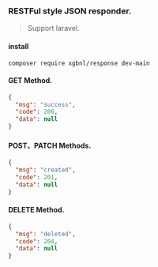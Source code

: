### RESTFul style JSON responder.

> Support laravel.

#### install

```shell
composer require xgbnl/response dev-main
```

#### GET Method.

```json
{
  "msg": "success",
  "code": 200,
  "data": null
}
```

#### POST、PATCH Methods.

```json
{
  "msg": "created",
  "code": 201,
  "data": null
}
```

#### DELETE Method.

```json
{
  "msg": "deleted",
  "code": 204,
  "data": null
}
```